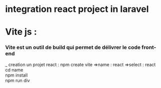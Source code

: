 # integration react project in laravel <br>
<h1>Vite js : </h1><h3>Vite est un outil de build qui permet de délivrer le code front-end</h3>
_ creation un projet react :
npm create vite =>name : react =>select : react <br>
cd name<br>
npm install<br>
npm run div<br>
